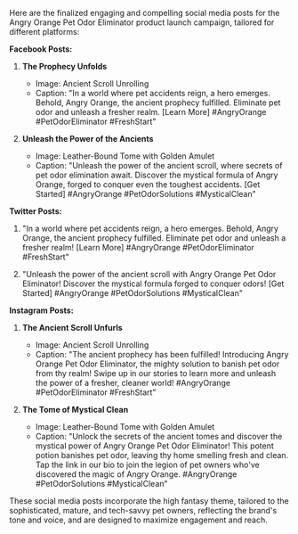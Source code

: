 Here are the finalized engaging and compelling social media posts for the Angry Orange Pet Odor Eliminator product launch campaign, tailored for different platforms:

**Facebook Posts:**

1. **The Prophecy Unfolds**
   - Image: Ancient Scroll Unrolling
   - Caption: "In a world where pet accidents reign, a hero emerges. Behold, Angry Orange, the ancient prophecy fulfilled. Eliminate pet odor and unleash a fresher realm. [Learn More] #AngryOrange #PetOdorEliminator #FreshStart"

2. **Unleash the Power of the Ancients**
   - Image: Leather-Bound Tome with Golden Amulet
   - Caption: "Unleash the power of the ancient scroll, where secrets of pet odor elimination await. Discover the mystical formula of Angry Orange, forged to conquer even the toughest accidents. [Get Started] #AngryOrange #PetOdorSolutions #MysticalClean"

**Twitter Posts:**

1. "In a world where pet accidents reign, a hero emerges. Behold, Angry Orange, the ancient prophecy fulfilled. Eliminate pet odor and unleash a fresher realm! [Learn More] #AngryOrange #PetOdorEliminator #FreshStart"

2. "Unleash the power of the ancient scroll with Angry Orange Pet Odor Eliminator! Discover the mystical formula forged to conquer odors! [Get Started] #AngryOrange #PetOdorSolutions #MysticalClean"

**Instagram Posts:**

1. **The Ancient Scroll Unfurls**
   - Image: Ancient Scroll Unrolling
   - Caption: "The ancient prophecy has been fulfilled! Introducing Angry Orange Pet Odor Eliminator, the mighty solution to banish pet odor from thy realm! Swipe up in our stories to learn more and unleash the power of a fresher, cleaner world! #AngryOrange #PetOdorEliminator #FreshStart"

2. **The Tome of Mystical Clean**
   - Image: Leather-Bound Tome with Golden Amulet
   - Caption: "Unlock the secrets of the ancient tomes and discover the mystical power of Angry Orange Pet Odor Eliminator! This potent potion banishes pet odor, leaving thy home smelling fresh and clean. Tap the link in our bio to join the legion of pet owners who've discovered the magic of Angry Orange. #AngryOrange #PetOdorSolutions #MysticalClean"

These social media posts incorporate the high fantasy theme, tailored to the sophisticated, mature, and tech-savvy pet owners, reflecting the brand's tone and voice, and are designed to maximize engagement and reach.